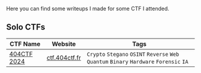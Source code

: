 Here you can find some writeups I made for some CTF I attended.

## Solo CTFs
| CTF Name | Website | Tags |
| -------- | ------- | ---- |
|[404CTF 2024](./404CTF2024) | [ctf.404ctf.fr](https://ctf.404ctf.fr) | `Crypto` `Stegano` `OSINT` `Reverse` `Web` `Quantum` `Binary` `Hardware` `Forensic` `IA`
